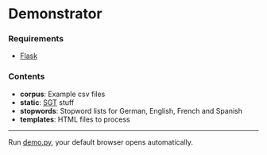 # Demonstrator

### Requirements
- [Flask](http://flask.pocoo.org)

### Contents
- **corpus**: Example csv files
- **static**: [SGT](https://github.com/DARIAH-DE/StyleGuideTemplate) stuff
- **stopwords**: Stopword lists for German, English, French and Spanish
- **templates**: HTML files to process

***

Run [demo.py](https://github.com/thvitt/cophi-toolbox/blob/master/demonstrator/demo.py), your default browser opens automatically.
